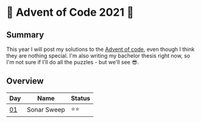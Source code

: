 # 🎄 Advent of Code 2021 🎄

## Summary

This year I will post my solutions to the [Advent of code](https://adventofcode.com/), even though I think they are nothing special.
I'm also writing my bachelor thesis right now, so I'm not sure if I'll do all the puzzles - but we'll see 😎.

## Overview

| Day                                       | Name        | Status |
| ----------------------------------------- | ----------- | ------ |
| [01](https://adventofcode.com/2021/day/1) | Sonar Sweep |  ⭐⭐  |